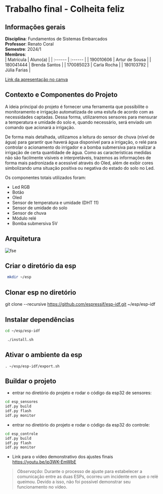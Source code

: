 # Trabalho final - Colheita feliz

## Informações gerais

**Disciplina**: Fundamentos de Sistemas Embarcados  
**Professor**: Renato Coral  
**Semestre**: 2024/1  
**Membros**:  
| Matrícula | Aluno(a) |
| :------   | :------  |
| 190010606 | Artur de Sousa |
| 180041444 | Brenda Santos  |
| 170085023 | Carla Rocha    |
| 180103792 | Júlia Farias   |

[Link da apresentação no canva](https://www.canva.com/design/DAGPzHB-Ct8/HY_DDxHODpEo9NQLsAg99A/edit?utm_content=DAGPzHB-Ct8&utm_campaign=designshare&utm_medium=link2&utm_source=sharebutton)

## Contexto e Componentes do Projeto

A ideia principal do projeto é fornecer uma ferramenta que possibilite o monitoramento e irrigação automatizada de uma estufa de acordo com as necessidades captadas. Dessa forma, utilizaremos sensores para mensurar a temperatura e umidade do solo e, quando necessário, será enviado um comando que acionará a irrigação. 

De forma mais detalhada, utilizamos a leitura do sensor de chuva (nível de água) para garantir que haverá água disponível para a irrigação, o relé para controlar o acionamento do irrigador e a bomba submersiva para realizar a irrigação de certa quantidade de água. Como as características medidas não são facilmente visiveis e interpretáveis, trazemos as informações de forma mais padronizada e acessível através do Oled, além de exibir cores simbolizando uma situação positiva ou negativa do estado do solo no Led.

Os componentes totais utilizados foram:

- Led RGB
- Botão
- Oled
- Sensor de temperatura e umidade (DHT 11)
- Sensor de umidade do solo
- Sensor de chuva
- Módulo relé
- Bomba submersiva 5V

## Arquitetura

![fse](https://github.com/user-attachments/assets/1257d1ab-d65e-4952-97c5-89afa2d24f8f)

## Criar o diretório da esp 
```bash
 mkdir ~/esp
```
## Clonar esp no diretório 
git clone --recursive https://github.com/espressif/esp-idf.git ~/esp/esp-idf

## Instalar dependências 
```bash
cd ~/esp/esp-idf
 ```

 ```bash
  ./install.sh
 ```

## Ativar o ambiente da esp 
```bahs
. ~/esp/esp-idf/export.sh
```
## Buildar o projeto 

- entrar no diretório do projeto e rodar o código da esp32 de sensores: 

```bash
cd esp_sensores
idf.py build
idf.py flash
idf.py monitor

```


- entrar no diretório do projeto e rodar o código da esp32 do controle: 

```bash
cd esp_controle
idf.py build
idf.py flash
idf.py monitor

```

- Link para o vídeo demonstrativo dos ajustes finais 
https://youtu.be/jp3WK-EmWbE
> *Observação*: Durante o processo de ajuste para estabelecer a comunicação entre as duas ESPs, ocorreu um incidente em que o relé queimou. Devido a isso, não foi possível demonstrar seu funcionamento no vídeo.
